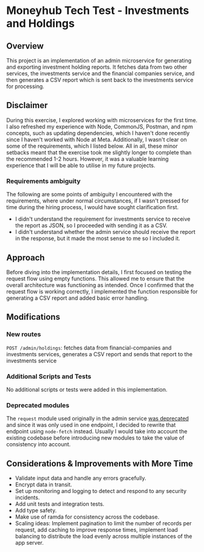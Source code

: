 # Moneyhub Tech Test - Investments and Holdings

## Overview

This project is an implementation of an admin microservice for generating and exporting investment holding reports. It fetches data from two other services, the investments service and the financial companies service, and then generates a CSV report which is sent back to the investments service for processing.

## Disclaimer

During this exercise, I explored working with microservices for the first time. I also refreshed my experience with Node, CommonJS, Postman, and npm concepts, such as updating dependencies, which I haven't done recently since I haven't worked with Node at Meta. Additionally, I wasn't clear on some of the requirements, which I listed below.
All in all, these minor setbacks meant that the exercise took me slightly longer to complete than the recommended 1-2 hours. However, it was a valuable learning experience that I will be able to utilise in my future projects.

### Requirements ambiguity

The following are some points of ambiguity I encountered with the requirements, where under normal circumstances, if I wasn't pressed for time during the hiring process, I would have sought clarification first.

- I didn't understand the requirement for investments service to receive the report as JSON, so I proceeded with sending it as a CSV.
- I didn't understand whether the admin service should receive the report in the response, but it made the most sense to me so I included it.

## Approach

Before diving into the implementation details, I first focused on testing the request flow using empty functions. This allowed me to ensure that the overall architecture was functioning as intended. Once I confirmed that the request flow is working correctly, I implemented the function responsible for generating a CSV report and added basic error handling.

## Modifications

### New routes

`POST /admin/holdings`: fetches data from financial-companies and investments services, generates a CSV report and sends that report to the investments service

### Additional Scripts and Tests

No additional scripts or tests were added in this implementation.

### Deprecated modules

The `request` module used originally in the admin service [was deprecated](https://github.com/request/request/issues/3142) and since it was only used in one endpoint, I decided to rewrite that endpoint using `node-fetch` instead. Usually I would take into account the existing codebase before introducing new modules to take the value of consistency into account.

## Considerations & Improvements with More Time

- Validate input data and handle any errors gracefully.
- Encrypt data in transit.
- Set up monitoring and logging to detect and respond to any security incidents.
- Add unit tests and integration tests.
- Add type safety.
- Make use of ramda for consistency across the codebase.
- Scaling ideas: Implement pagination to limit the number of records per request, add caching to improve response times, implement load balancing to distribute the load evenly across multiple instances of the app server.
